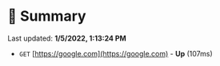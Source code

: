 # 📖 Summary
Last updated: **1/5/2022, 1:13:24 PM**

- `GET` [https://google.com](https://google.com) - **Up** (107ms)
